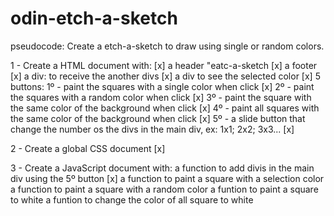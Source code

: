 # odin-etch-a-sketch

pseudocode: Create a etch-a-sketch to draw using single or random colors.

1 - Create a HTML document with: [x]
    a header "eatc-a-sketch [x]
    a footer [x]
    a div: to receive the another divs [x]
    a div to see the selected color [x]
    5 buttons:
        1º - paint the squares with a single color when click [x]
        2º - paint the squares with a random color when click [x]
        3º - paint the square with the same color of the background when click [x]
        4º - paint all squares with the same color of the background when click
        [x]
        5º - a slide button that change the number os the divs in the main div, ex: 1x1; 2x2; 3x3... [x]

2 - Create a global CSS document [x]

3 - Create a JavaScript document with:
    a function to add divis in the main div using the 5º button [x]
    a function to paint a square with a selection color
    a function to paint a square with a random color
    a funtion to paint a square to white
    a funtion to change the color of all square to white
